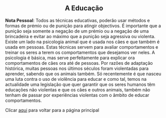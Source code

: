 
<h2 style="text-align:center">A Educação</h2>

**Nota Pessoal**: Todos as técnicas educativas, poderão usar métodos e formas de prémio ou de punição para atingir objectivos. É importante que a punição seja somente a negação de um prémio ou a negação de uma brincadeira e evitar ao máximo que a punição seja agressiva ou violenta. Existe um lado na psicologia animal que é usada nos cães e que também é usada em pessoas. Estas técnicas servem para avaliar comportamentos e treinar os seres a terem os comportamentos que desejamos ver neles. A psicologia é básica, mas serve perfeitamente para explicar ora comportamentos de cães ora até de pessoas. Por razões de adaptação histórica, muitas pessoas nos últimos séculos foram violentadas para aprender, sabendo que os animais também. Só recentemente é que nasceu uma luta contra o uso de violência para educar e como tal, temos na actualidade uma legislação que quer garantir que os seres humanos têm educações não violentas e que os cães e outros animais, também não tenham de passar por experiências violentas com o âmbito de educar comportamentos. 

Clicar [aqui](../README.md) para voltar para a página principal